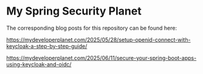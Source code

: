 # My Spring Security Planet

The corresponding blog posts for this repository can be found here: 

https://mydeveloperplanet.com/2025/05/28/setup-openid-connect-with-keycloak-a-step-by-step-guide/

https://mydeveloperplanet.com/2025/06/11/secure-your-spring-boot-apps-using-keycloak-and-oidc/
